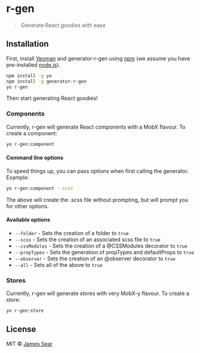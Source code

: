 # r-gen
> Generate React goodies with ease

## Installation

First, install [Yeoman](http://yeoman.io) and generator-r-gen using [npm](https://www.npmjs.com/) (we assume you have pre-installed [node.js](https://nodejs.org/)).

```bash
npm install -g yo
npm install -g generator-r-gen
yo r-gen
```

Then start generating React goodies!

### Components
Currently, r-gen will generate React components with a MobX flavour. To create a component:

```bash
yo r-gen:component
```

#### Command line options
To speed things up, you can pass options when first calling the generator. Example:

```bash
yo r-gen:component --scss
```

The above will create the .scss file without prompting, but will prompt you for other options.

#### Available options

* `--folder` - Sets the creation of a folder to `true`
* `--scss` - Sets the creation of an associated scss file to `true`
* `--cssModules` - Sets the creation of a @CSSModules decorator to `true`
* `--propTypes` - Sets the generation of propTypes and defaultProps to `true`
* `--observer` - Sets the creation of an @observer decorator to `true`
* `--all` - Sets all of the above to `true`

### Stores
Currently, r-gen will generate stores with very MobX-y flavour. To create a store:

```bash
yo r-gen:store
```

## License

MIT © [James Sear]()
